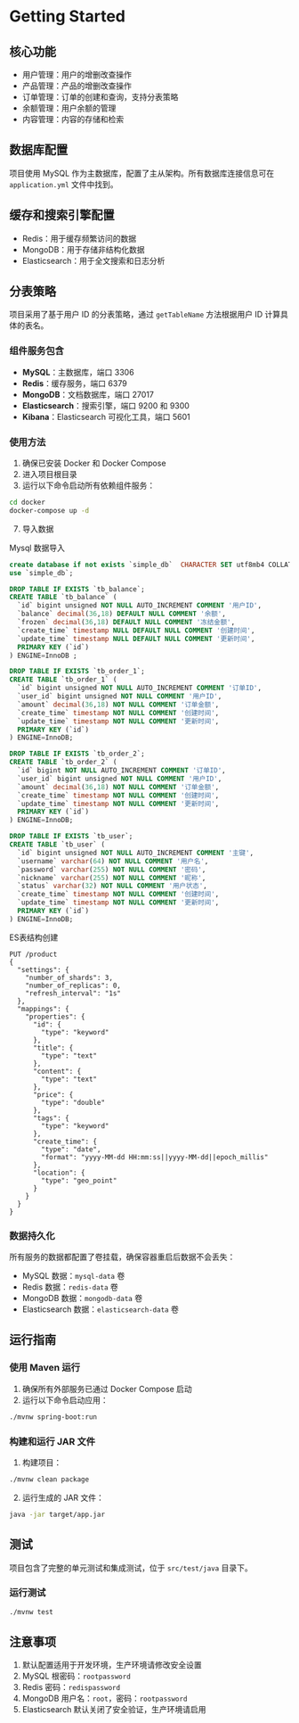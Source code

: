 # Getting Started

## 核心功能
- 用户管理：用户的增删改查操作
- 产品管理：产品的增删改查操作
- 订单管理：订单的创建和查询，支持分表策略
- 余额管理：用户余额的管理
- 内容管理：内容的存储和检索

## 数据库配置
项目使用 MySQL 作为主数据库，配置了主从架构。所有数据库连接信息可在 `application.yml` 文件中找到。

## 缓存和搜索引擎配置
- Redis：用于缓存频繁访问的数据
- MongoDB：用于存储非结构化数据
- Elasticsearch：用于全文搜索和日志分析

## 分表策略
项目采用了基于用户 ID 的分表策略，通过 `getTableName` 方法根据用户 ID 计算具体的表名。

### 组件服务包含
- **MySQL**：主数据库，端口 3306
- **Redis**：缓存服务，端口 6379
- **MongoDB**：文档数据库，端口 27017
- **Elasticsearch**：搜索引擎，端口 9200 和 9300
- **Kibana**：Elasticsearch 可视化工具，端口 5601

### 使用方法
1. 确保已安装 Docker 和 Docker Compose
2. 进入项目根目录
3. 运行以下命令启动所有依赖组件服务：

```bash
cd docker
docker-compose up -d
```

7. 导入数据

Mysql 数据导入
```SQL
create database if not exists `simple_db`  CHARACTER SET utf8mb4 COLLATE utf8mb4_unicode_ci;;
use `simple_db`;

DROP TABLE IF EXISTS `tb_balance`;
CREATE TABLE `tb_balance` (
  `id` bigint unsigned NOT NULL AUTO_INCREMENT COMMENT '用户ID',
  `balance` decimal(36,18) DEFAULT NULL COMMENT '余额',
  `frozen` decimal(36,18) DEFAULT NULL COMMENT '冻结金额',
  `create_time` timestamp NULL DEFAULT NULL COMMENT '创建时间',
  `update_time` timestamp NULL DEFAULT NULL COMMENT '更新时间',
  PRIMARY KEY (`id`)
) ENGINE=InnoDB ;

DROP TABLE IF EXISTS `tb_order_1`;
CREATE TABLE `tb_order_1` (
  `id` bigint unsigned NOT NULL AUTO_INCREMENT COMMENT '订单ID',
  `user_id` bigint unsigned NOT NULL COMMENT '用户ID',
  `amount` decimal(36,18) NOT NULL COMMENT '订单金额',
  `create_time` timestamp NOT NULL COMMENT '创建时间',
  `update_time` timestamp NOT NULL COMMENT '更新时间',
  PRIMARY KEY (`id`)
) ENGINE=InnoDB;

DROP TABLE IF EXISTS `tb_order_2`;
CREATE TABLE `tb_order_2` (
  `id` bigint NOT NULL AUTO_INCREMENT COMMENT '订单ID',
  `user_id` bigint unsigned NOT NULL COMMENT '用户ID',
  `amount` decimal(36,18) NOT NULL COMMENT '订单金额',
  `create_time` timestamp NOT NULL COMMENT '创建时间',
  `update_time` timestamp NOT NULL COMMENT '更新时间',
  PRIMARY KEY (`id`)
) ENGINE=InnoDB;

DROP TABLE IF EXISTS `tb_user`;
CREATE TABLE `tb_user` (
  `id` bigint unsigned NOT NULL AUTO_INCREMENT COMMENT '主键',
  `username` varchar(64) NOT NULL COMMENT '用户名',
  `password` varchar(255) NOT NULL COMMENT '密码',
  `nickname` varchar(255) NOT NULL COMMENT '昵称',
  `status` varchar(32) NOT NULL COMMENT '用户状态',
  `create_time` timestamp NOT NULL COMMENT '创建时间',
  `update_time` timestamp NOT NULL COMMENT '更新时间',
  PRIMARY KEY (`id`)
) ENGINE=InnoDB;
```

ES表结构创建
```
PUT /product
{
  "settings": {
    "number_of_shards": 3,
    "number_of_replicas": 0,
    "refresh_interval": "1s"
  },
  "mappings": {
    "properties": {
      "id": {
        "type": "keyword"
      },
      "title": {
        "type": "text"
      },
      "content": {
        "type": "text"
      },
      "price": {
        "type": "double"
      },
      "tags": {
        "type": "keyword"
      },
      "create_time": {
        "type": "date",
        "format": "yyyy-MM-dd HH:mm:ss||yyyy-MM-dd||epoch_millis"
      },
      "location": {
        "type": "geo_point"
      }
    }
  }
}
```

### 数据持久化
所有服务的数据都配置了卷挂载，确保容器重启后数据不会丢失：
- MySQL 数据：`mysql-data` 卷
- Redis 数据：`redis-data` 卷
- MongoDB 数据：`mongodb-data` 卷
- Elasticsearch 数据：`elasticsearch-data` 卷

## 运行指南
### 使用 Maven 运行
1. 确保所有外部服务已通过 Docker Compose 启动
2. 运行以下命令启动应用：

```bash
./mvnw spring-boot:run
```

### 构建和运行 JAR 文件
1. 构建项目：

```bash
./mvnw clean package
```

2. 运行生成的 JAR 文件：

```bash
java -jar target/app.jar
```

## 测试
项目包含了完整的单元测试和集成测试，位于 `src/test/java` 目录下。

### 运行测试
```bash
./mvnw test
```

## 注意事项
1. 默认配置适用于开发环境，生产环境请修改安全设置
2. MySQL 根密码：`rootpassword`
3. Redis 密码：`redispassword`
4. MongoDB 用户名：`root`，密码：`rootpassword`
5. Elasticsearch 默认关闭了安全验证，生产环境请启用

